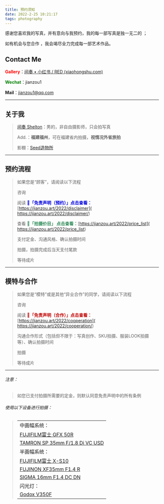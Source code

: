 ```yaml
---
title: 预约须知
date: 2022-2-25 10:21:17
tags: photography
---
```


感谢您喜欢我的写真，并有意向与我预约，我的每一部写真是独一无二的 ；

如有机会与您合作 ，我会竭尽全力完成每一部艺术作品。

## Contact Me

<font color="red">**Gallery**</font>：[间奏 • 小红书 / RED (xiaohongshu.com)](https://www.xiaohongshu.com/user/profile/5cde55980000000010029557?xhsshare=CopyLink&appuid=5cde55980000000010029557&apptime=1647576045)

<font color="green">**Wechat**</font>：jianzou1

**Mail**：jianzou1@qq.com

------



## 关于我

> [间奏 Shelton](https://jianzou.art/about/)：男的，非自由摄影师，只会拍写真
>
> Add.：**福建福州**，可在福建省内拍摄，**视情况外省旅拍**
>
> 影棚：[Seed造物所](https://j.map.baidu.com/71/QMLc)
>

------



## 预约流程

> 如果您是“顾客”，请阅读以下流程
>
> 咨询
>
> 阅读 <font color="lightpurple">**📄「免责声明（预约）」点击查看：**</font>[https://jianzou.art/2022/disclaimer]( https://jianzou.art/2022/disclaimer/)
>
> 查看 <font color="seagreen">**🧾「拍摄价目」 点击查看：**</font>[https://jianzou.art/2022/price_list]( https://jianzou.art/2022/price_list)
>
> 支付定金、沟通风格、确认拍摄时间
>
> 拍摄，拍摄完成后当天支付尾款
>
> 等待成片

------



## 模特与合作

> 如果您是“模特”或是其他“异业合作”的同学，请阅读以下流程
>
> 咨询
>
> 阅读 <font color="crismon">**📃「免责声明（合作）」点击查看：**</font>[https://jianzou.art/2022/cooperation]( https://jianzou.art/2022/cooperation/)
>
> 沟通合作形式（包括但不限于：写真创作、SKU拍摄、服装LOOK拍摄等）、确认拍摄时间
>
> 拍摄
>
> 等待成片

------



###### 注意：

> 如您已支付拍摄所需要的定金，则默认同意免责声明中的所有条例

###### 使用以下设备进行拍摄：

> |                                                              |
> | ------------------------------------------------------------ |
> | 中画幅系统：                                                 |
> | [FUJIFILM富士 GFX 50R](https://fujifilm-x.com/zh-cn/products/cameras/gfx-50r/) |
> | [TAMRON SP 35mm F/1.8 Di VC USD](https://www.tamron.com.cn/cameralens/products/f012/index.shtml#/35mm-F18) |
> | 半画幅系统：                                                 |
> | [FUJIFILM富士 X-S10](https://fujifilm-x.com/zh-cn/products/cameras/x-s10/) |
> | [FUJINON XF35mm F1.4 R](https://fujifilm-x.com/zh-cn/products/lenses/xf35mmf14-r/) |
> | [SIGMA 16mm F1.4 DC DN  ](http://www.sigma-photo.com.cn/cs/lenses/cas/product/contemporary/c_16_14/) |
> | 闪光灯：                                                     |
> | [Godox  V350F](https://www.godox.com.cn/product-d/V350.html) |
